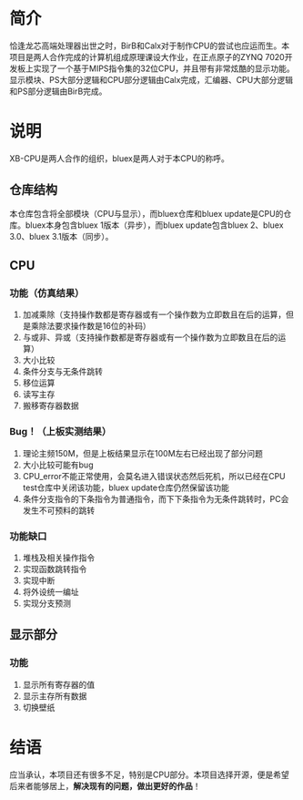 # 简介
恰逢龙芯高端处理器出世之时，BirB和Calx对于制作CPU的尝试也应运而生。本项目是两人合作完成的计算机组成原理课设大作业，在正点原子的ZYNQ 7020开发板上实现了一个基于MIPS指令集的32位CPU，并且带有非常炫酷的显示功能。显示模块、PS大部分逻辑和CPU部分逻辑由Calx完成，汇编器、CPU大部分逻辑和PS部分逻辑由BirB完成。

# 说明
XB-CPU是两人合作的组织，bluex是两人对于本CPU的称呼。
## 仓库结构
本仓库包含将全部模块（CPU与显示），而bluex仓库和bluex update是CPU的仓库。bluex本身包含bluex 1版本（异步），而bluex update包含bluex 2、bluex 3.0、bluex 3.1版本（同步）。
## CPU
### 功能（仿真结果）
1. 加减乘除（支持操作数都是寄存器或有一个操作数为立即数且在后的运算，但是乘除法要求操作数是16位的补码）
2. 与或非、异或（支持操作数都是寄存器或有一个操作数为立即数且在后的运算）
3. 大小比较
4. 条件分支与无条件跳转
5. 移位运算
6. 读写主存
7. 搬移寄存器数据
### Bug！（上板实测结果）
1. 理论主频150M，但是上板结果显示在100M左右已经出现了部分问题
2. 大小比较可能有bug
3. CPU_error不能正常使用，会莫名进入错误状态然后死机，所以已经在CPU test仓库中关闭该功能，bluex update仓库仍然保留该功能
4. 条件分支指令的下条指令为普通指令，而下下条指令为无条件跳转时，PC会发生不可预料的跳转
### 功能缺口
1. 堆栈及相关操作指令
2. 实现函数跳转指令
3. 实现中断
4. 将外设统一编址
5. 实现分支预测

## 显示部分
### 功能
1. 显示所有寄存器的值
2. 显示主存所有数据
3. 切换壁纸


# 结语
应当承认，本项目还有很多不足，特别是CPU部分。本项目选择开源，便是希望后来者能够居上，**解决现有的问题，做出更好的作品**！
